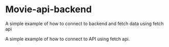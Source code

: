 # Movie-api-backend
A simple example of how to connect to backend and fetch data using fetch api

A simple example of how to connect to API using fetch api.
